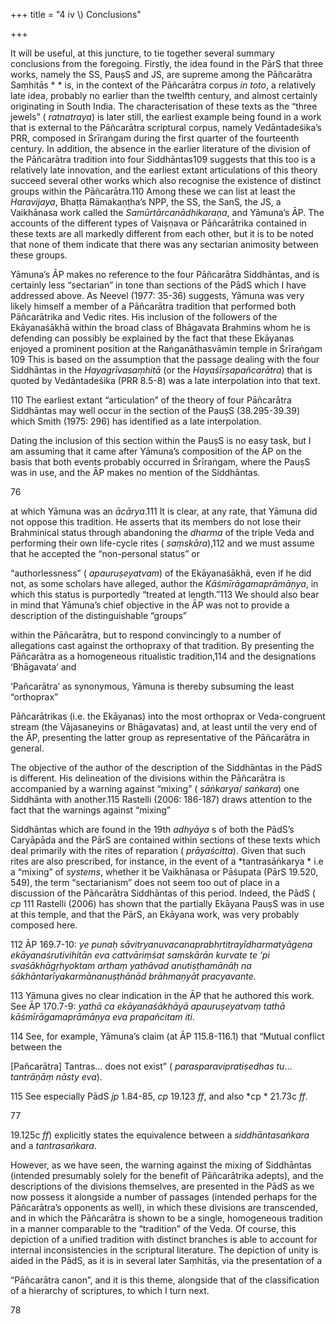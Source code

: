 +++
title = "4 iv \\) Conclusions"

+++

It will be useful, at this juncture, to tie together several summary conclusions from the foregoing. Firstly, the idea found in the PārS that three works, namely the SS, PauṣS and JS, are supreme among the Pāñcarātra Saṃhitās * * is, in the context of the Pāñcarātra corpus *in toto*, a relatively late idea, probably no earlier than the twelfth century, and almost certainly originating in South India. The characterisation of these texts as the “three jewels” \( *ratnatraya*\) is later still, the earliest example being found in a work that is external to the Pāñcarātra scriptural corpus, namely Vedāntadeśika’s PRR, composed in Śrīraṅgam during the first quarter of the fourteenth century. In addition, the absence in the earlier literature of the division of the Pāñcarātra tradition into four Siddhāntas109 suggests that this too is a relatively late innovation, and the earliest extant articulations of this theory succeed several other works which also recognise the existence of distinct groups within the Pāñcarātra.110 Among these we can list at least the *Haravijaya*, Bhaṭṭa Rāmakaṇṭha’s NPP, the SS, the SanS, the JS, a Vaikhānasa work called the *Samūrtārcanādhikaraṇa*, and Yāmuna’s ĀP. The accounts of the different types of Vaiṣṇava or Pāñcarātrika contained in these texts are all markedly different from each other, but it is to be noted that none of them indicate that there was any sectarian animosity between these groups. 

Yāmuna’s ĀP makes no reference to the four Pāñcarātra Siddhāntas, and is certainly less “sectarian” in tone than sections of the PādS which I have addressed above. As Neevel \(1977: 35-36\) suggests, Yāmuna was very likely himself a member of a Pāñcarātra tradition that performed both Pāñcarātrika and Vedic rites. His inclusion of the followers of the Ekāyanaśākhā within the broad class of Bhāgavata Brahmins whom he is defending can possibly be explained by the fact that these Ekāyanas enjoyed a prominent position at the Raṅganāthasvāmin temple in Śrīraṅgam 109 This is based on the assumption that the passage dealing with the four Siddhāntas in the *Hayagrīvasaṃhitā* \(or the *Hayaśīrṣapañcarātra*\) that is quoted by Vedāntadeśika \(PRR 8.5-8\) was a late interpolation into that text. 

110 The earliest extant “articulation” of the theory of four Pāñcarātra Siddhāntas may well occur in the section of the PauṣS \(38.295-39.39\) which Smith \(1975: 296\) has identified as a late interpolation. 

Dating the inclusion of this section within the PauṣS is no easy task, but I am assuming that it came after Yāmuna’s composition of the ĀP on the basis that both events probably occurred in Śrīraṅgam, where the PauṣS was in use, and the ĀP makes no mention of the Siddhāntas. 

76 

at which Yāmuna was an *ācārya*.111 It is clear, at any rate, that Yāmuna did not oppose this tradition. He asserts that its members do not lose their Brahminical status through abandoning the *dharma* of the triple Veda and performing their own life-cycle rites \( *saṃskāra*\),112 and we must assume that he accepted the “non-personal status” or 

“authorlessness” \( *apauruṣeyatvam*\) of the Ekāyanaśākhā, even if he did not, as some scholars have alleged, author the *Kāśmīrāgamaprāmāṇya*, in which this status is purportedly “treated at length.”113 We should also bear in mind that Yāmuna’s chief objective in the ĀP was not to provide a description of the distinguishable “groups” 

within the Pāñcarātra, but to respond convincingly to a number of allegations cast against the orthopraxy of that tradition. By presenting the Pāñcarātra as a homogeneous ritualistic tradition,114 and the designations ‘Bhāgavata’ and 

‘Pañcarātra’ as synonymous, Yāmuna is thereby subsuming the least “orthoprax” 

Pāñcarātrikas \(i.e. the Ekāyanas\) into the most orthoprax or Veda-congruent stream \(the Vājasaneyins or Bhāgavatas\) and, at least until the very end of the ĀP, presenting the latter group as representative of the Pāñcarātra in general. 

The objective of the author of the description of the Siddhāntas in the PādS is different. His delineation of the divisions within the Pāñcarātra is accompanied by a warning against “mixing” \( *sāṅkarya*/ *saṅkara*\) one Siddhānta with another.115 Rastelli \(2006: 186-187\) draws attention to the fact that the warnings against “mixing” 

Siddhāntas which are found in the 19th *adhyāya* s of both the PādS’s Caryāpāda and the PārS are contained within sections of these texts which deal primarily with the rites of reparation \( *prāyaścitta*\). Given that such rites are also prescribed, for instance, in the event of a *tantrasāṅkarya * i.e a “mixing” of *systems*, whether it be Vaikhānasa or Pāśupata \(PārS 19.520, 549\), the term “sectarianism” does not seem too out of place in a discussion of the Pāñcarātra Siddhāntas of this period. Indeed, the PādS \( *cp* 111 Rastelli \(2006\) has shown that the partially Ekāyana PauṣS was in use at this temple, and that the PārS, an Ekāyana work, was very probably composed here. 

112 ĀP 169.7-10: *ye punaḥ sāvitryanuvacanaprabhṛtitrayīdharmatyāgena ekāyanaśrutivihitān eva* *cattvāriṃśat saṃskārān kurvate te ’pi svaśākhāgṛhyoktam arthaṃ yathāvad anutiṣṭhamānāḥ na* *śākhāntarīyakarmānanuṣṭhānād brāhmaṇyāt pracyavante.*

113 Yāmuna gives no clear indication in the ĀP that he authored this work. See ĀP 170.7-9: *yathā ca* *ekāyanaśākhāyā apauruṣeyatvaṃ tathā kāśmīrāgamaprāmāṇya eva prapañcitam iti*. 

114 See, for example, Yāmuna’s claim \(at ĀP 115.8-116.1\) that “Mutual conflict between the 

\[Pañcarātra\] Tantras… does not exist” \( *parasparavipratiṣedhas tu*… *tantrāṇāṃ nāsty eva*\). 

115 See especially PādS *jp* 1.84-85, *cp* 19.123 *ff*, and also *cp * 21.73c *ff*. 

77 

19.125c *ff*\) explicitly states the equivalence between a *siddhāntasaṅkara* and a *tantrasaṅkara*. 

However, as we have seen, the warning against the mixing of Siddhāntas \(intended presumably solely for the benefit of Pāñcarātrika adepts\), and the descriptions of the divisions themselves, are presented in the PādS as we now possess it alongside a number of passages \(intended perhaps for the Pāñcarātra’s opponents as well\), in which these divisions are transcended, and in which the Pāñcarātra is shown to be a single, homogeneous tradition in a manner comparable to the “tradition” of the Veda. Of course, this depiction of a unified tradition with distinct branches is able to account for internal inconsistencies in the scriptural literature. The depiction of unity is aided in the PādS, as it is in several later Saṃhitās, via the presentation of a 

“Pāñcarātra canon”, and it is this theme, alongside that of the classification of a hierarchy of scriptures, to which I turn next. 

78 
